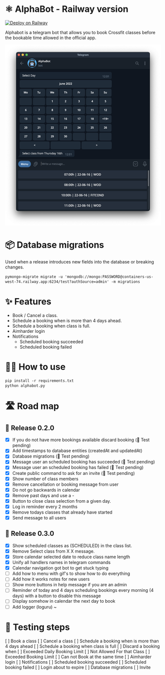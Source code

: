 # ⚛️ AlphaBot - Railway version
[![Deploy on Railway](https://railway.app/button.svg)](https://railway.app/new/template/1lUfdC?referralCode=77g3LA)

Alphabot is a telegram bot that allows you to book Crossfit classes before the bookable time allowed in the official app.

![](./assets/alphabot.png)


# 📦 Database migrations

Used when a release introduces new fields into the database or breaking changes.
```
pymongo-migrate migrate -u 'mongodb://mongo:PASSWORD@containers-us-west-74.railway.app:6234/test?authSource=admin' -m migrations
````


# ✨ Features

- Book / Cancel a class.
- Schedule a booking when is more than 4 days ahead.
- Schedule a booking when class is full.
- Aimharder login
- Notifications
    - Scheduled booking succeeded
    - Scheduled booking failed


# 💁‍♀️ How to use

```
pip install -r requirements.txt
python alphabot.py
```

# 🛣️ Road map

## 🔖 Release 0.2.0
- [X] If you do not have more bookings available discard booking (🧪 Test pending)
- [X] Add timestamps to database entities (createdAt and updatedAt)
- [X] Database migrations (🧪 Test pending)
- [X] Message user an scheduled booking has succeeded (🧪 Test pending)
- [X] Message user an scheduled booking has failed (🧪 Test pending)
- [X] Create public command to ask for an invite (🧪 Test pending)
- [X] Show number of class members
- [X] Remove cancellation or booking message from user
- [X] Do not go backwards in calendar
- [X] Remove past days and use a - 
- [X] Button to close class selection from a given day. 
- [X] Log in reminder every 2 months
- [X] Remove todays classes that already have started
- [X] Send message to all users

## 🔖 Release 0.3.0
- [X] Show scheduled classes as (SCHEDULED) in the class list.
- [X] Remove Select class from X X message.
- [X] Store calendar selected date to reduce class name length
- [X] Unify all handlers names in telegram commands
- [X] Calendar navigation got bot to get stuck typing
- [ ] Add how to menu with gif's to show how to do everything
- [ ] Add how it works notes for new users
- [ ] Show more buttons in help message if you are an admin
- [ ] Reminder of today and 4 days scheduling bookings every morning (4 days) with a button to disable this message
- [ ] Display somehow in calendar the next day to book
- [ ] Add logger (loguru) ~

# 🧪 Testing steps
[ ] Book a class
[ ] Cancel a class
[ ] Schedule a booking when is more than 4 days ahead
[ ] Schedule a booking when class is full
[ ] Discard a booking when 
    [ ] Exceeded Daily Booking Limit
    [ ] Not Allowed For that Class
    [ ] Exceeded Booking Limit
    [ ] Can not Book at the same time
[ ] Aimharder login
[ ] Notifications
    [ ] Scheduled booking succeeded
    [ ] Scheduled booking failed
    [ ] Login about to expire
[ ] Database migrations
[ ] Invite
